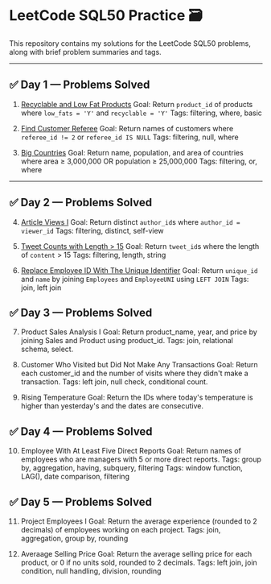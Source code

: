 # LeetCode SQL50 Practice 🗃️

This repository contains my solutions for the LeetCode SQL50 problems, along with brief problem summaries and tags.

---

## ✅ Day 1 — Problems Solved

1. [Recyclable and Low Fat Products](https://leetcode.com/problems/recyclable-and-low-fat-products/)
Goal: Return `product_id` of products where `low_fats = 'Y'` and `recyclable = 'Y'`
Tags: filtering, where, basic

2. [Find Customer Referee](https://leetcode.com/problems/find-customer-referee/)
Goal: Return names of customers where `referee_id != 2` or `referee_id IS NULL`
Tags: filtering, null, where

3. [Big Countries](https://leetcode.com/problems/big-countries/)
Goal: Return name, population, and area of countries where area ≥ 3,000,000 OR population ≥ 25,000,000
Tags: filtering, or, where

---

## ✅ Day 2 — Problems Solved

4. [Article Views I](https://leetcode.com/problems/article-views-i/)
Goal: Return distinct `author_id`s where `author_id = viewer_id`
Tags: filtering, distinct, self-view

5. [Tweet Counts with Length > 15](https://leetcode.com/problems/tweet-counts/)
Goal: Return `tweet_id`s where the length of `content` > 15
Tags: filtering, length, string

6. [Replace Employee ID With The Unique Identifier](https://leetcode.com/problems/replace-employee-id-with-the-unique-identifier/)
Goal: Return `unique_id` and `name` by joining `Employees` and `EmployeeUNI` using `LEFT JOIN`
Tags: join, left join

## ✅ Day 3 — Problems Solved
7. Product Sales Analysis I
Goal: Return product_name, year, and price by joining Sales and Product using product_id.
Tags: join, relational schema, select.

8. Customer Who Visited but Did Not Make Any Transactions
Goal: Return each customer_id and the number of visits where they didn't make a transaction.
Tags: left join, null check, conditional count.

9. Rising Temperature
Goal: Return the IDs where today's temperature is higher than yesterday's and the dates are consecutive.

## ✅ Day 4 — Problems Solved

 10. Employee With At Least Five Direct Reports
Goal: Return names of employees who are managers with 5 or more direct reports.
Tags: group by, aggregation, having, subquery, filtering
Tags: window function, LAG(), date comparison, filtering

## ✅ Day 5 — Problems Solved

 11. Project Employees I
Goal: Return the average experience (rounded to 2 decimals) of employees working on each project.
Tags: join, aggregation, group by, rounding

 12. Averaage Selling Price
 Goal: Return the average selling price for each product, or 0 if no units sold, rounded to 2 decimals.
Tags: left join, join condition, null handling, division, rounding